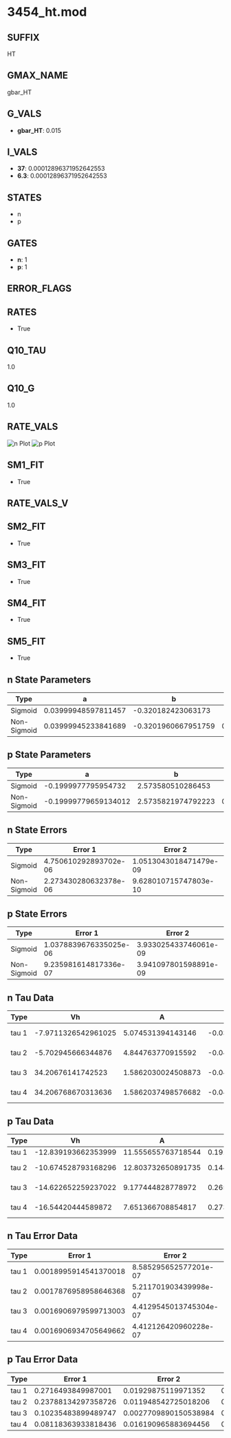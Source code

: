 # 3454_ht.mod

## SUFFIX

HT

## GMAX_NAME

gbar_HT

## G_VALS

- **gbar_HT**: 0.015

## I_VALS

- **37**: 0.00012896371952642553
- **6.3**: 0.00012896371952642553

## STATES

- n
- p

## GATES

- **n**: 1
- **p**: 1

## ERROR_FLAGS


## RATES

- True

## Q10_TAU

1.0

## Q10_G

1.0

## RATE_VALS

![n Plot](/Users/pbozelos/Dropbox/icg-Chai-Panos/supermodels/output_markdown_files/K/3454_ht.mod/images/n.png)
![p Plot](/Users/pbozelos/Dropbox/icg-Chai-Panos/supermodels/output_markdown_files/K/3454_ht.mod/images/p.png)

## SM1_FIT

- True

## RATE_VALS_V

## SM2_FIT

- True

## SM3_FIT

- True

## SM4_FIT

- True

## SM5_FIT

- True

## n State Parameters

| Type | a | b | c | d |
| --- | --- | --- | --- | --- |
| Sigmoid | 0.03999948597811457 | -0.320182423063173 |
| Non-Sigmoid | 0.03999945233841689 | -0.3201960667951759 | 0.9999988054360425 | -2.2444507399504904e-06 |

## p State Parameters

| Type | a | b | c | d |
| --- | --- | --- | --- | --- |
| Sigmoid | -0.1999977795954732 | 2.573580510286453 |
| Non-Sigmoid | -0.19999779659134012 | 2.5735821974792223 | 0.9999999399224972 | 2.7684702378359743e-07 |

## n State Errors

| Type | Error 1 | Error 2 | Error 3 |
| --- | --- | --- | --- |
| Sigmoid | 4.750610292893702e-06 | 1.0513043018471479e-09 | 2.872521640129439e-06 |
| Non-Sigmoid | 2.273430280632378e-06 | 9.628010715747803e-10 | 1.3746607858385684e-06 |

## p State Errors

| Type | Error 1 | Error 2 | Error 3 |
| --- | --- | --- | --- |
| Sigmoid | 1.0378839676335025e-06 | 3.933025433746061e-09 | 5.76688434973723e-07 |
| Non-Sigmoid | 9.235981614817336e-07 | 3.941097801598891e-09 | 5.131868252131923e-07 |

## n Tau Data

| Type | Vh | A | b1 | b2 | c1 | c2 | d1 | d2 | e1 | e2 |
| --- | --- | --- | --- | --- | --- | --- | --- | --- | --- | --- |
| tau 1 | -7.9711326542961025 | 5.074531394143146 | -0.039908209945915804 | -1.943072377738422e-06 |
| tau 2 | -5.702945666344876 | 4.844763770915592 | -0.04107350120406067 | 1.088262715688673e-05 | 0.0007115666498544017 | 2.96548873834251e-06 |
| tau 3 | 34.20676141742523 | 1.5862030024508873 | -0.04457225263460089 | 8.50863230101979e-05 | -6.607439438527305e-11 | 0.022590490040121317 | 0.00015454929274617406 | 3.6893415543830074e-07 |
| tau 4 | 34.206768670313636 | 1.5862037498576682 | -0.0445722861148719 | 8.508800334764289e-05 | -4.697979489489988e-11 | -1.1802912989994844e-12 | 0.022590496430841513 | 0.0001545492385697829 | 3.689345561307896e-07 | 6.3303061725322774e-15 |

## p Tau Data

| Type | Vh | A | b1 | b2 | c1 | c2 | d1 | d2 | e1 | e2 |
| --- | --- | --- | --- | --- | --- | --- | --- | --- | --- | --- |
| tau 1 | -12.839193662353999 | 11.555655763718544 | 0.1919981545507337 | 0.005832028189726923 |
| tau 2 | -10.674528793168296 | 12.803732650891735 | 0.14470000521952558 | 0.001432047238018219 | 0.009977964190857511 | -3.096472008641752e-05 |
| tau 3 | -14.622652259237022 | 9.177444828778972 | 0.2656182545157121 | 0.007660400495620661 | 5.2889722687249726e-05 | -0.007310540705481217 | 0.0002015876629307818 | -9.221798773768929e-07 |
| tau 4 | -16.54420444589872 | 7.651366708854817 | 0.27315321565063055 | 0.003584482842510701 | -8.310260901936317e-05 | 2.784980729852047e-07 | -0.0198042568267541 | 0.0003112030073196641 | 1.553267549260562e-06 | -2.6743676975740623e-08 |

## n Tau Error Data

| Type | Error 1 | Error 2 | Error 3 |
| --- | --- | --- | --- |
| tau 1 | 0.0018995914541370018 | 8.585295652577201e-07 | 0.0007820810853630106 |
| tau 2 | 0.0017876958958646368 | 5.211701903439998e-07 | 0.00073601254811498 |
| tau 3 | 0.0016906979599713003 | 4.4129545013745304e-07 | 0.0006960775132335474 |
| tau 4 | 0.0016906934705649662 | 4.412126420960228e-07 | 0.0006960756648993854 |

## p Tau Error Data

| Type | Error 1 | Error 2 | Error 3 |
| --- | --- | --- | --- |
| tau 1 | 0.2716493849987001 | 0.01929875119971352 | 0.18296804882907894 |
| tau 2 | 0.23788134297358726 | 0.011948542725018206 | 0.16022375746194478 |
| tau 3 | 0.10235483899489747 | 0.0027709890150538984 | 0.06894057639482795 |
| tau 4 | 0.08118363933818436 | 0.016190965883694456 | 0.05468082354253197 |

